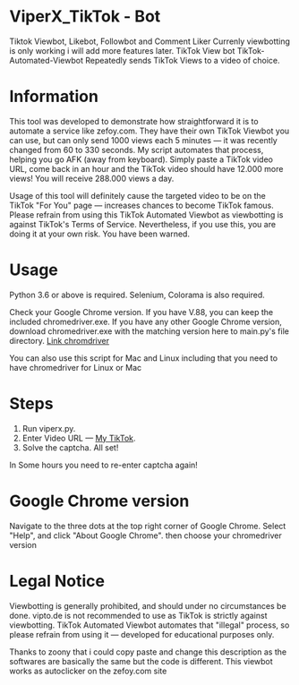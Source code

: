 # ViperX_TikTok - Bot
Tiktok Viewbot, Likebot, Followbot and Comment Liker Currenly viewbotting is only working i will add more features later. TikTok View bot
TikTok-Automated-Viewbot
Repeatedly sends TikTok Views to a video of choice.

# Information
This tool was developed to demonstrate how straightforward it is to automate a service like zefoy.com. They have their own TikTok Viewbot you can use, but can only send 1000 views each 5 minutes — it was recently changed from 60 to 330 seconds. My script automates that process, helping you go AFK (away from keyboard). Simply paste a TikTok video URL, come back in an hour and the TikTok video should have 12.000 more views! You will receive 288.000 views a day.


Usage of this tool will definitely cause the targeted video to be on the TikTok "For You" page — increases chances to become TikTok famous. Please refrain from using this TikTok Automated Viewbot as viewbotting is against TikTok's Terms of Service. Nevertheless, if you use this, you are doing it at your own risk. You have been warned.

# Usage
Python 3.6 or above is required.
Selenium, Colorama is also required.

Check your Google Chrome version. If you have V.88, you can keep the included chromedriver.exe. If you have any other Google Chrome version, download chromedriver.exe with the matching version here to main.py's file directory.
[Link chromdriver](https://chromedriver.chromium.org/downloads)

You can also use this script for Mac and Linux including that you need to have chromedriver for Linux or Mac

# Steps
1. Run viperx.py.
2. Enter Video URL — [My TikTok](https://www.tiktok.com/@avoidsn8ow/video/6968110029526404357?lang=pl-PL&is_copy_url=0&is_from_webapp=v1&sender_device=pc&sender_web_id=6923295538813683205).
3. Solve the captcha.
All set!

In Some hours you need to re-enter captcha again!


# Google Chrome version
Navigate to the three dots at the top right corner of Google Chrome.
Select "Help", and click "About Google Chrome".
then choose your chromedriver version


# Legal Notice
Viewbotting is generally prohibited, and should under no circumstances be done. vipto.de is not recommended to use as TikTok is strictly against viewbotting. TikTok Automated Viewbot automates that "illegal" process, so please refrain from using it — developed for educational purposes only.

Thanks to zoony that i could copy paste and change this description as the softwares are basically the same but the code is different. This viewbot works as autoclicker on the zefoy.com site 


